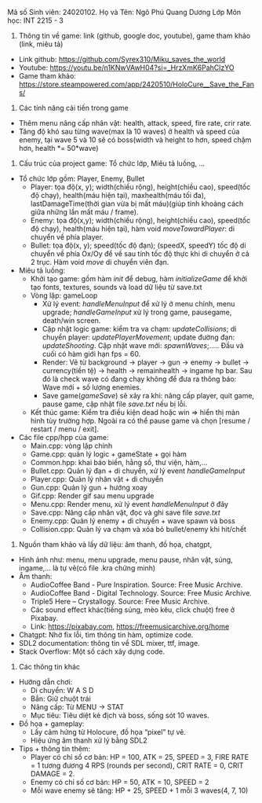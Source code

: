 Mã số Sinh viên: 24020102.
Họ và Tên: Ngô Phú Quang Dương
Lớp Môn học: INT 2215 - 3
1. Thông tin về game: link (github, google doc, youtube), game tham khảo (link, miêu tả) 
- Link github: <https://github.com/Syrex310/Miku_saves_the_world>
- Youtube: <https://youtu.be/n1KNwVAwH04?si=_HrzXmK6PahClzYO>
- Game tham khảo: <https://store.steampowered.com/app/2420510/HoloCure__Save_the_Fans/>
1. Các tính năng cải tiến trong game
- Thêm menu nâng cấp nhân vật: health, attack, speed, fire rate, crir rate.
- Tăng độ khó sau từng wave(max là 10 waves) ở health và speed của enemy, tại wave 5 và 10 sẽ có boss(width và height to hơn, speed chậm hơn, health \*= 50\*wave)
1. Cấu trúc của project game: Tổ chức lớp, Miêu tả luồng, …
- Tổ chức lớp gồm: Player, Enemy, Bullet
  - Player: tọa độ(x, y); width(chiều rộng), height(chiều cao), speed(tốc độ chạy), health(máu hiện tại), maxhealth(máu tối đa), lastDamageTime(thời gian vừa bị mất máu)(giúp tính khoảng cách giữa những lần mất máu / frame).
  - Enemy: tọa độ(x,y); width(chiều rộng), height(chiều cao), speed(tốc độ chạy), health(máu hiện tại), hàm void *moveTowardPlayer*: di chuyển về phía player.
  - Bullet: tọa độ(x, y); speed(tốc độ đạn); (speedX, speedY) tốc độ di chuyển về phía Ox/Oy để về sau tính tốc độ thực khi di chuyển ở cả 2 trục. Hàm void *move* di chuyển viên đạn.
- Miêu tả luồng:
  - Khởi tạo game: gồm hàm *init* để debug, hàm *initializeGame* để khởi tạo fonts, textures, sounds và load dữ liệu từ save.txt
  - Vòng lặp: gameLoop
    - Xử lý event: *handleMenuInput* để xử lý ở menu chính, menu upgrade; *handleGameInput* xử lý trong game, pausegame, death/win screen.
    - Cập nhật logic game: kiểm tra va chạm: *updateCollisions*; di chuyển player: *updatePlayerMovement*; update đường đạn: *updateShooting*. Cập nhật wave mới: *spawnWaves*;….. Đầu và cuối có hàm giới hạn fps = 60.
    - Render: Vẽ từ background -> player -> gun -> enemy -> bullet -> currency(tiền tệ) -> health -> remainhealth -> ingame hp bar. Sau đó là check wave có đang chạy không để đưa ra thông báo: Wave mới + số lượng enemies.
    - Save game(*gameSave*) sẽ xảy ra khi: nâng cấp player, quit game, pause game, cập nhật file *save.txt* nếu bị lỗi.
  - Kết thúc game: Kiểm tra điều kiện dead hoặc win => hiển thị màn hình tùy trường hợp. Ngoài ra có thể pause game và chọn [resume / restart / menu / exit].
- Các file cpp/hpp của game:
  - Main.cpp: vòng lặp chính
  - Game.cpp: quản lý logic + gameState + gọi hàm
  - Common.hpp: khai báo biến, hằng số, thư viện, hàm,…
  - Bullet.cpp: Quản lý đạn + di chuyển, xử lý event *handleGameInput*
  - Player.cpp: Quản lý nhân vật + di chuyển
  - Gun.cpp: Quản lý gun + hướng xoay
  - Gif.cpp: Render gif sau menu upgrade
  - Menu.cpp: Render menu, xử lý event *handleMenuInput* ở đây
  - Save.cpp: Nâng cấp nhân vật, đọc và ghi save file *save.txt*
  - Enemy.cpp: Quản lý enemy + di chuyển + wave spawn và boss
  - Collision.cpp: Quản lý va chạm và xóa bỏ bullet/enemy khi hit/chết
1. Nguồn tham khảo và lấy dữ liệu: âm thanh, đồ họa, chatgpt, 
- Hình ảnh như: menu, menu upgrade, menu pause, nhân vật, súng, ingame,… là tự vẽ(có file .kra chứng minh)
- Âm thanh:
  - AudioCoffee Band - Pure Inspiration. Source: Free Music Archive.
  - AudioCoffee Band - Digital Technology. Source: Free Music Archive.
  - Triple5 Here – Crystallogy. Source: Free Music Archive.
  - Các sound effect khác(tiếng súng, mèo kêu, click chuột) free ở Pixabay.
  - Link: <https://pixabay.com>, <https://freemusicarchive.org/home>
- Chatgpt: Nhờ fix lỗi, tìm thông tin hàm, optimize code.
- SDL2 documentation: thông tin về SDL mixer, ttf, image.
- Stack Overflow: Một số cách xây dựng code.
1. Các thông tin khác
- Hướng dẫn chơi:
  - Di chuyển: W A S D
  - Bắn: Giữ chuột trái
  - Nâng cấp: Từ MENU -> STAT
  - Mục tiêu: Tiêu diệt kẻ địch và boss, sống sót 10 waves.
- Đồ họa + gameplay:
  - Lấy cảm hứng từ Holocure, đồ họa “pixel” tự vẽ.
  - Hiệu ứng âm thanh xử lý bằng SDL2
- Tips + thông tin thêm:
  - Player có chỉ số cơ bản: HP = 100, ATK = 25, SPEED = 3, FIRE RATE = 1 tương đương 4 RPS (rounds per second), CRIT RATE = 0, CRIT DAMAGE = 2.
  - Enemy có chỉ số cơ bản: HP = 50, ATK = 10, SPEED = 2
  - Mỗi wave enemy sẽ tăng: HP + 25, SPEED + 1 mỗi 3 waves(4, 7, 10)
